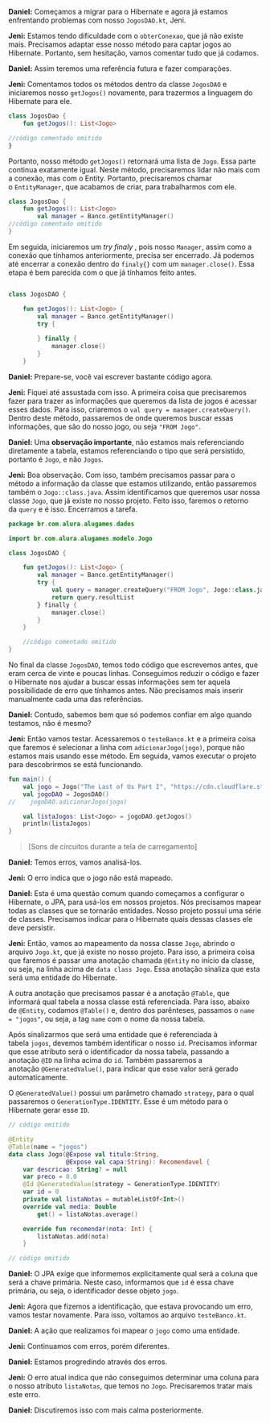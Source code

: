 **Daniel:** Começamos a migrar para o Hibernate e agora já estamos enfrentando problemas com nosso `JogosDAO.kt`, Jeni.

**Jeni:** Estamos tendo dificuldade com o `obterConexao`, que já não existe mais. Precisamos adaptar esse nosso método para captar jogos ao Hibernate. Portanto, sem hesitação, vamos comentar tudo que já codamos.

**Daniel:** Assim teremos uma referência futura e fazer comparações.

**Jeni:** Comentamos todos os métodos dentro da classe `JogosDAO` e iniciaremos nosso `getJogos()` novamente, para trazermos a linguagem do Hibernate para ele.

```kotlin
class JogosDao {
    fun getJogos(): List<Jogo>

//código comentado omitido
}
```

Portanto, nosso método `getJogos()` retornará uma lista de `Jogo`. Essa parte continua exatamente igual. Neste método, precisaremos lidar não mais com a conexão, mas com o Entity. Portanto, precisaremos chamar o `EntityManager`, que acabamos de criar, para trabalharmos com ele.

```kotlin
class JogosDao {
    fun getJogos(): List<Jogo>
        val manager = Banco.getEntityManager()
//código comentado omitido
}
```

Em seguida, iniciaremos um _try finaly_ , pois nosso `Manager`, assim como a conexão que tínhamos anteriormente, precisa ser encerrado. Já podemos até encerrar a conexão dentro do `finaly{}` com um `manager.close()`. Essa etapa é bem parecida com o que já tínhamos feito antes.

```kotlin

class JogosDAO {

    fun getJogos(): List<Jogo> {
        val manager = Banco.getEntityManager()
        try {
            
        } finally {
            manager.close()
        }
    }
```

**Daniel:** Prepare-se, você vai escrever bastante código agora.

**Jeni:** Fiquei até assustada com isso. A primeira coisa que precisaremos fazer para trazer as informações que queremos da lista de jogos é acessar esses dados. Para isso, criaremos o `val query = manager.createQuery()`. Dentro deste método, passaremos de onde queremos buscar essas informações, que são do nosso jogo, ou seja `"FROM Jogo"`.

**Daniel:** Uma **observação importante**, não estamos mais referenciando diretamente a tabela, estamos referenciando o tipo que será persistido, portanto é `Jogo`, e não `Jogos`.

**Jeni:** Boa observação. Com isso, também precisamos passar para o método a informação da classe que estamos utilizando, então passaremos também o `Jogo::class.java`. Assim identificamos que queremos usar nossa classe `Jogo`, que já existe no nosso projeto. Feito isso, faremos o retorno da `query` e é isso. Encerramos a tarefa.

```kotlin
package br.com.alura.alugames.dados

import br.com.alura.alugames.modelo.Jogo

class JogosDAO {

    fun getJogos(): List<Jogo> {
        val manager = Banco.getEntityManager()
        try {
            val query = manager.createQuery("FROM Jogo", Jogo::class.java)
            return query.resultList
        } finally {
            manager.close()
        }
    }

    //código comentado omitido
}
```

No final da classe `JogosDAO`, temos todo código que escrevemos antes, que eram cerca de vinte e poucas linhas. Conseguimos reduzir o código e fazer o Hibernate nos ajudar a buscar essas informações sem ter aquela possibilidade de erro que tínhamos antes. Não precisamos mais inserir manualmente cada uma das referências.

**Daniel:** Contudo, sabemos bem que só podemos confiar em algo quando testamos, não é mesmo?

**Jeni:** Então vamos testar. Acessaremos o `testeBanco.kt` e a primeira coisa que faremos é selecionar a linha com `adicionarJogo(jogo)`, porque não estamos mais usando esse método. Em seguida, vamos executar o projeto para descobrirmos se está funcionando.

```kotlin
fun main() {
    val jogo = Jogo("The Last of Us Part I", "https://cdn.cloudflare.steamstatic.com/steam/apps/1888930/header.jpg?t=1686864554", 5.99,"Uma aventura pós-apocalíptica de sobrevivência em um mundo infestado por zumbis e facções em conflito.")
    val jogoDAO = JogosDAO()
//    jogoDAO.adicionarJogo(jogo)

    val listaJogos: List<Jogo> = jogoDAO.getJogos()
    println(listaJogos)
}
```

> [Sons de circuitos durante a tela de carregamento]

**Daniel:** Temos erros, vamos analisá-los.

**Jeni:** O erro indica que o jogo não está mapeado.

**Daniel:** Esta é uma questão comum quando começamos a configurar o Hibernate, o JPA, para usá-los em nossos projetos. Nós precisamos mapear todas as classes que se tornarão entidades. Nosso projeto possui uma série de classes. Precisamos indicar para o Hibernate quais dessas classes ele deve persistir.

**Jeni:** Então, vamos ao mapeamento da nossa classe `Jogo`, abrindo o arquivo `Jogo.kt`, que já existe no nosso projeto. Para isso, a primeira coisa que faremos é passar uma anotação chamada `@Entity` no início da classe, ou seja, na linha acima de `data class Jogo`. Essa anotação sinaliza que esta será uma entidade do Hibernate.

A outra anotação que precisamos passar é a anotação `@Table`, que informará qual tabela a nossa classe está referenciada. Para isso, abaixo de `@Entity`, codamos `@Table()` e, dentro dos parênteses, passamos o `name = "jogos"`, ou seja, a tag `name` com o nome da nossa tabela.

Após sinalizarmos que será uma entidade que é referenciada à tabela `jogos`, devemos também identificar o nosso `id`. Precisamos informar que esse atributo será o identificador da nossa tabela, passando a anotação `@ID` na linha acima do `id`. Também passaremos a anotação `@GeneratedValue()`, para indicar que esse valor será gerado automaticamente.

O `@GeneratedValue()` possui um parâmetro chamado `strategy`, para o qual passaremos o `GenerationType.IDENTITY`. Esse é um método para o Hibernate gerar esse `ID`.

```kotlin
// código omitido

@Entity
@Table(name = "jogos")
data class Jogo(@Expose val titulo:String,
                @Expose val capa:String): Recomendavel {
    var descricao: String? = null
    var preco = 0.0
    @Id @GeneratedValue(strategy = GenerationType.IDENTITY)
    var id = 0
    private val listaNotas = mutableListOf<Int>()
    override val media: Double
        get() = listaNotas.average()

    override fun recomendar(nota: Int) {
        listaNotas.add(nota)
    }

// código omitido
```

**Daniel:** O JPA exige que informemos explicitamente qual será a coluna que será a chave primária. Neste caso, informamos que `id` é essa chave primária, ou seja, o identificador desse objeto `jogo`.

**Jeni:** Agora que fizemos a identificação, que estava provocando um erro, vamos testar novamente. Para isso, voltamos ao arquivo `testeBanco.kt`.

**Daniel:** A ação que realizamos foi mapear o `jogo` como uma entidade.

**Jeni:** Continuamos com erros, porém diferentes.

**Daniel:** Estamos progredindo através dos erros.

**Jeni:** O erro atual indica que não conseguimos determinar uma coluna para o nosso atributo `listaNotas`, que temos no `Jogo`. Precisaremos tratar mais este erro.

**Daniel:** Discutiremos isso com mais calma posteriormente.